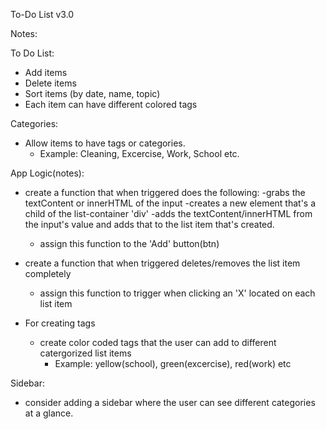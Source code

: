 To-Do List v3.0




Notes: 

To Do List:
- Add items
- Delete items
- Sort items (by date, name, topic)
- Each item can have different colored tags

Categories:
- Allow items to have tags or categories. 
    - Example: Cleaning, Excercise, Work, School etc.
    


App Logic(notes):

- create a function that when triggered does the following:
    -grabs the textContent or innerHTML of the input
    -creates a new element that's a child of the list-container 'div'
    -adds the textContent/innerHTML from the input's value and adds that to the list item that's created. 
    - assign this function to the 'Add' button(btn)
    
- create a function that when triggered deletes/removes the list item completely
    - assign this function to trigger when clicking an 'X' located on each list item
    
    
- For creating tags
    - create color coded tags that the user can add to different catergorized list items
        - Example: yellow(school), green(excercise), red(work) etc
        
Sidebar:

- consider adding a sidebar where the user can see different categories at a glance. 
